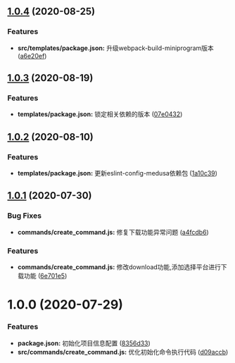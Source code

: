 ## [1.0.4](https://github.com/Oc-master/medusa-cli/compare/v1.0.1...v1.0.4) (2020-08-25)


### Features

* **src/templates/package.json:** 升级webpack-build-miniprogram版本 ([a6e20ef](https://github.com/Oc-master/medusa-cli/commit/a6e20ef479645bb8b2bea3deb558ebc004b80ad7))



## [1.0.3](https://github.com/Oc-master/medusa-cli/compare/v1.0.1...v1.0.3) (2020-08-19)


### Features

* **templates/package.json:** 锁定相关依赖的版本 ([07e0432](https://github.com/Oc-master/medusa-cli/commit/07e04322041652160ae1cec9ad9c63b83e21f215))



## [1.0.2](https://github.com/Oc-master/medusa-cli/compare/v1.0.1...v1.0.2) (2020-08-10)


### Features

* **templates/package.json:** 更新eslint-config-medusa依赖包 ([1a10c39](https://github.com/Oc-master/medusa-cli/commit/1a10c39b1e2ba6a98bce35e8b9ce2843d2ad3ab6))



## [1.0.1](https://github.com/Oc-master/medusa-cli/compare/v1.0.0...v1.0.1) (2020-07-30)


### Bug Fixes

* **commands/create_command.js:** 修复下载功能异常问题 ([a4fcdb6](https://github.com/Oc-master/medusa-cli/commit/a4fcdb6a201e6c6a4d597428415dcf410dfe1f48))


### Features

* **commands/create_command.js:** 修改download功能,添加选择平台进行下载功能 ([6e701e5](https://github.com/Oc-master/medusa-cli/commit/6e701e5e5eec323927d8831439fdf8b251733a94))



# 1.0.0 (2020-07-29)


### Features

* **package.json:** 初始化项目信息配置 ([8356d33](https://github.com/Oc-master/medusa-cli/commit/8356d33bbd2636524b7b5b073625dc7da849808c))
* **src/commands/create_command.js:** 优化初始化命令执行代码 ([d09accb](https://github.com/Oc-master/medusa-cli/commit/d09accbade4e533da0afb40b7b1b7d9527c55dc5))




